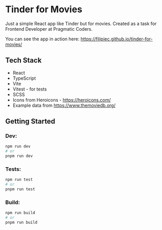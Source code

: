 # Tinder for Movies

Just a simple React app like Tinder but for movies.
Created as a task for Frontend Developer at Pragmatic Coders.

You can see the app in action here: https://filipiec.github.io/tinder-for-movies/

## Tech Stack

- React
- TypeScript
- Vite
- Vitest - for tests
- SCSS
- Icons from Heroicons - https://heroicons.com/
- Example data from https://www.themoviedb.org/

## Getting Started

### Dev:

```bash
npm run dev
# or
pnpm run dev
```

### Tests:

```bash
npm run test
# or
pnpm run test
```

### Build:

```bash
npm run build
# or
pnpm run build
```
